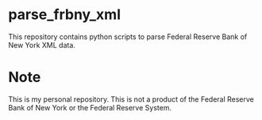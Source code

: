 # parse_frbny_xml
This repository contains python scripts to parse Federal Reserve Bank of New York XML data.

# Note
This is my personal repository. This is not a product of the Federal Reserve Bank of New York or the Federal Reserve System.
